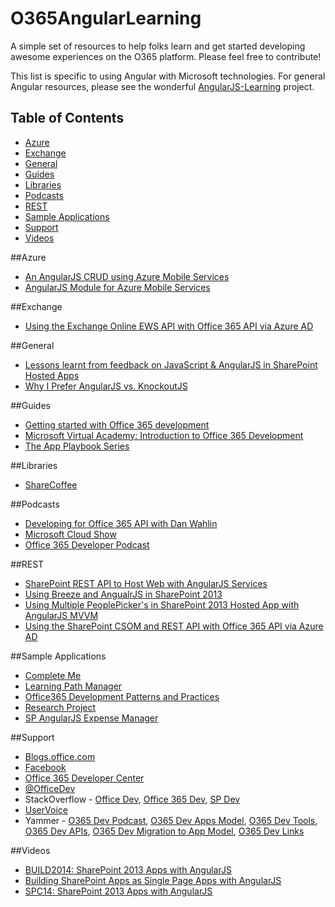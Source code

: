 O365AngularLearning
===================

A simple set of resources to help folks learn and get started developing awesome experiences on the O365 platform. Please feel free to contribute!

This list is specific to using Angular with Microsoft technologies. For general Angular resources, please see the wonderful [AngularJS-Learning](https://github.com/jmcunningham/AngularJS-Learning) project.

## Table of Contents
* [Azure](#azure)
* [Exchange](#exchange)
* [General](#general)
* [Guides](#guides)
* [Libraries](#libraries)
* [Podcasts](#podcasts)
* [REST](#rest)
* [Sample Applications](#samples)
* [Support](#support)
* [Videos](#videos)  


##Azure
* [An AngularJS CRUD using Azure Mobile Services](http://michelsalib.com/2013/05/14/an-angularjs-crud-using-azure-mobile-services/)
* [AngularJS Module for Azure Mobile Services](http://azuremobileangularservices.codeplex.com/)

##Exchange
* [Using the Exchange Online EWS API with Office 365 API via Azure AD](http://www.jeremythake.com/2014/08/using-the-exchange-online-ews-api-with-office-365-api-via-azure-ad/)

##General
* [Lessons learnt from feedback on JavaScript & AngularJS in SharePoint Hosted Apps](http://www.jeremythake.com/2013/12/lessons-learnt-from-feedback-on-javascript-angularjs-in-sharepoint-hosted-apps/)
* [Why I Prefer AngularJS vs. KnockoutJS](http://www.andrewconnell.com/blog/why-i-prefer-angularjs-vs-knockoutjs)

##Guides
* [Getting started with Office 365 development](http://zimmergren.net/technical/getting-started-with-office-365-development-part-1-setting-up-your-environment)
* [Microsoft Virtual Academy: Introduction to Office 365 Development](http://www.microsoftvirtualacademy.com/training-courses/introduction-to-office-365-development)
* [The App Playbook Series](http://www.jeremythake.com/series/appplaybook/)

##Libraries
* [ShareCoffee](https://github.com/ShareCoffee/ShareCoffee)

##Podcasts
* [Developing for Office 365 API with Dan Wahlin](https://player.fm/series/dot-net-rocks/developing-for-office-365-api-with-dan-wahlin)
* [Microsoft Cloud Show](http://www.microsoftcloudshow.com/)
* [Office 365 Developer Podcast](http://feeds.feedburner.com/Office365DeveloperPodcast)

##REST
* [SharePoint REST API to Host Web with AngularJS Services](http://www.jeremythake.com/2014/01/sharepoint-rest-api-to-host-web-with-angularjs-services/)
* [Using Breeze and AngualrJS in SharePoint 2013](http://www.andrewconnell.com/blog/using-breeze-and-angularjs-in-sharepoint-2013)
* [Using Multiple PeoplePicker's in SharePoint 2013 Hosted App with AngularJS MVVM](http://www.jeremythake.com/2014/01/using-multiple-peoplepickers-in-sharepoint-2013-hosted-app-with-angularjs-mvvm/)
* [Using the SharePoint CSOM and REST API with Office 365 API via Azure AD](http://www.jeremythake.com/2014/06/using-the-sharepoint-csom-and-rest-api-with-office-365-api-via-azure-ad/)

##Sample Applications
* [Complete Me](https://github.com/OfficeDev/Complete-Me-Code-Sample)
* [Learning Path Manager](https://github.com/OfficeDev/Learning-Path-Manager-Code-Sample)
* [Office365 Development Patterns and Practices](https://github.com/OfficeDev/PnP)
* [Research Project](https://github.com/OfficeDev/Research-Project-Code-Sample)
* [SP AngularJS Expense Manager](https://github.com/OfficeDev/SP-AngularJS-ExpenseManager-Code-Sample)

##Support
* [Blogs.office.com](http://blogs.office.com/dev/)
* [Facebook](http://www.facebook.com/OfficeDev)
* [Office 365 Developer Center](http://dev.office.com/)
* [@OfficeDev](http://www.twitter.com/OfficeDev)
* StackOverflow - [Office Dev](http://aka.ms/AskOfficeDev), [Office 365 Dev](http://aka.ms/AskOffice365Dev), [SP Dev](http://aka.ms/AskSharePointDev)
* [UserVoice](http://aka.ms/OfficeDevFeedback)
* Yammer - [O365 Dev Podcast](http://aka.ms/Office365DevPodcastYam), [O365 Dev Apps Model](http://aka.ms/Office365DevAppsModelYam), [O365 Dev Tools](http://aka.ms/Office365DevToolsYam), [O365 Dev APIs](http://aka.ms/Office365DevApisYam), [O365 Dev Migration to App Model](http://aka.ms/Office365DevMigration), [O365 Dev Links](http://aka.ms/Office365DevLinksYam) 

##Videos
* [BUILD2014: SharePoint 2013 Apps with AngularJS](http://channel9.msdn.com/Events/Build/2014/2-570)
* [Building SharePoint Apps as Single Page Apps with AngularJS](http://beta.pluralsight.com/courses/building-sharepoint-apps-spa-angularjs)
* [SPC14: SharePoint 2013 Apps with AngularJS](http://channel9.msdn.com/Events/SharePoint-Conference/2014/SPC408)
